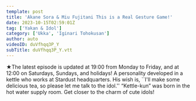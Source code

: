 ```yaml
---
template: post
title: 'Akane Sora & Miu Fujitani This is a Real Gesture Game!'
date: 2023-10-15T02:59:01Z
tag: ['Yakan & Idol']
category: ['Ukka', 'Iginari Tohokusan']
author: auto 
videoID: duVfhqq3P_Y
subTitle: duVfhqq3P_Y.vtt
---
```

★The latest episode is updated at 19:00 from Monday to Friday, and at 12:00 on Saturdays, Sundays, and holidays!
A personality developed in a kettle who works at Stardust headquarters.
His wish is, ``I'll make some delicious tea, so please let me talk to the idol.''
“Kettle-kun” was born in the hot water supply room.
Get closer to the charm of cute idols!
